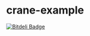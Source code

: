 crane-example
==================


[![Bitdeli Badge](https://d2weczhvl823v0.cloudfront.net/rstiller/crane-example/trend.png)](https://bitdeli.com/free "Bitdeli Badge")

